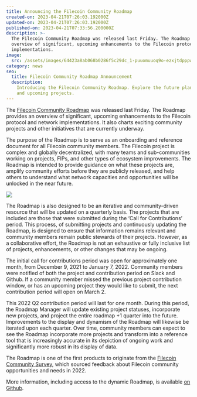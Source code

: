```yaml
---
title: Announcing the Filecoin Community Roadmap
created-on: 2023-04-21T07:26:03.192000Z
updated-on: 2023-04-21T07:26:03.192000Z
published-on: 2023-04-21T07:33:56.200000Z
description: >-
  The Filecoin Community Roadmap was released last Friday. The Roadmap provides an
  overview of significant, upcoming enhancements to the Filecoin protocol and network
  implementations.
image:
  src: /assets/images/64423a8ab068b0286f5c29dc_1-puuomuuoq9o-ezxjtdpppw.png
category: news
seo:
  title: Filecoin Community Roadmap Announcement
  description:
    Introducing the Filecoin Community Roadmap. Explore the future plans
    and upcoming projects.
---
```


The [Filecoin Community Roadmap](https://github.com/filecoin-project/community/discussions/456) was released last Friday. The Roadmap provides an overview of significant, upcoming enhancements to the Filecoin protocol and network implementations. It also charts exciting community projects and other initiatives that are currently underway.

The purpose of the Roadmap is to serve as an onboarding and reference document for all Filecoin community members. The Filecoin project is complex and globally decentralized, with many teams and sub-communities working on projects, FIPs, and other types of ecosystem improvements. The Roadmap is intended to provide guidance on what these projects are, amplify community efforts before they are publicly released, and help others to understand what network capacities and opportunities will be unlocked in the near future.

![](/assets/images/643e68a486bdcb72d51453b4_1-oa_nuuamuisywka7avbbga.jpeg)

The Roadmap is also designed to be an iterative and community-driven resource that will be updated on a quarterly basis. The projects that are included are those that were submitted during the ‘Call for Contributions’ period. This process, of submitting projects and continuously updating the Roadmap, is designed to ensure that information remains relevant and community members remain public stewards of their projects. However, as a collaborative effort, the Roadmap is not an exhaustive or fully inclusive list of projects, enhancements, or other changes that may be ongoing.

The initial call for contributions period was open for approximately one month, from December 9, 2021 to January 7, 2022. Community members were notified of both the project and contribution period on Slack and Github. If a community member missed the previous project contribution window, or has an upcoming project they would like to submit, the next contribution period will open on March 2.

This 2022 Q2 contribution period will last for one month. During this period, the Roadmap Manager will update existing project statuses, incorporate new projects, and project the entire roadmap +1 quarter into the future. Improvements to the display and dynamism of the Roadmap will likewise be iterated upon each quarter. Over time, community members can expect to see the Roadmap incorporate more projects and transform into a reference tool that is increasingly accurate in its depiction of ongoing work and significantly more robust in its display of data.

The Roadmap is one of the first products to originate from the [Filecoin Community Survey](https://filecoinfoundation.medium.com/surveying-the-filecoin-community-priorities-and-opportunities-for-2022-25dad67158a0), which sourced feedback about Filecoin community opportunities and needs in 2022.

More information, including access to the dynamic Roadmap, is available [on Github](https://github.com/filecoin-project/community/discussions/456).
